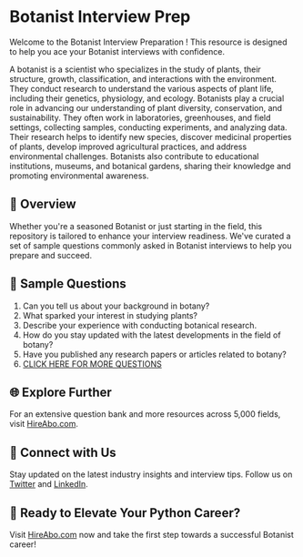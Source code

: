 # Botanist Interview Prep

Welcome to the Botanist Interview Preparation ! This resource is designed to help you ace your Botanist interviews with confidence.

A botanist is a scientist who specializes in the study of plants, their structure, growth, classification, and interactions with the environment. They conduct research to understand the various aspects of plant life, including their genetics, physiology, and ecology. Botanists play a crucial role in advancing our understanding of plant diversity, conservation, and sustainability. They often work in laboratories, greenhouses, and field settings, collecting samples, conducting experiments, and analyzing data. Their research helps to identify new species, discover medicinal properties of plants, develop improved agricultural practices, and address environmental challenges. Botanists also contribute to educational institutions, museums, and botanical gardens, sharing their knowledge and promoting environmental awareness.

## 🚀 Overview

Whether you're a seasoned Botanist or just starting in the field, this repository is tailored to enhance your interview readiness. We've curated a set of sample questions commonly asked in Botanist interviews to help you prepare and succeed.

## 📝 Sample Questions

1. Can you tell us about your background in botany?
2. What sparked your interest in studying plants?
3. Describe your experience with conducting botanical research.
4. How do you stay updated with the latest developments in the field of botany?
5. Have you published any research papers or articles related to botany?
6. [CLICK HERE FOR MORE QUESTIONS](https://hireabo.com/job/5_1_4/Botanist)

## 🌐 Explore Further

For an extensive question bank and more resources across 5,000 fields, visit [HireAbo.com](https://www.hireabo.com).

## 📱 Connect with Us

Stay updated on the latest industry insights and interview tips. Follow us on [Twitter](https://twitter.com/hireabo) and [LinkedIn](https://www.linkedin.com/in/hire-abo-3609972a8/).

## 🚀 Ready to Elevate Your Python Career?

Visit [HireAbo.com](https://www.hireabo.com) now and take the first step towards a successful Botanist career!